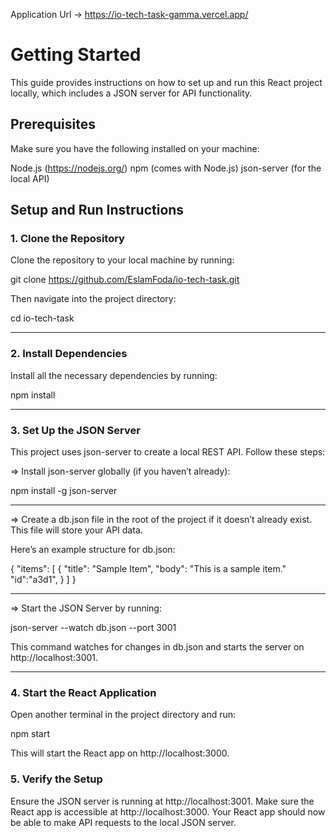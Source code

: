 
Application Url -> https://io-tech-task-gamma.vercel.app/


# Getting Started
This guide provides instructions on how to set up and run this React project locally, which includes a JSON server for API functionality.

## Prerequisites
Make sure you have the following installed on your machine:

Node.js (https://nodejs.org/)
npm (comes with Node.js)
json-server (for the local API)

## Setup and Run Instructions

### 1. Clone the Repository

Clone the repository to your local machine by running:

git clone https://github.com/EslamFoda/io-tech-task.git

Then navigate into the project directory:

cd io-tech-task

---

### 2. Install Dependencies
Install all the necessary dependencies by running:

npm install

---

### 3. Set Up the JSON Server
This project uses json-server to create a local REST API. Follow these steps:

=> Install json-server globally (if you haven’t already):

npm install -g json-server

---

=> Create a db.json file in the root of the project if it doesn’t already exist. This file will store your API data.

Here’s an example structure for db.json:

{
  "items": [
    {
      "title": "Sample Item",
      "body": "This is a sample item."
      "id":"a3d1",
    }
  ]
}

---

=> Start the JSON Server by running:

json-server --watch db.json --port 3001

This command watches for changes in db.json and starts the server on http://localhost:3001.

---

### 4. Start the React Application
Open another terminal in the project directory and run:

npm start

This will start the React app on http://localhost:3000.

### 5. Verify the Setup
Ensure the JSON server is running at http://localhost:3001.
Make sure the React app is accessible at http://localhost:3000.
Your React app should now be able to make API requests to the local JSON server.



